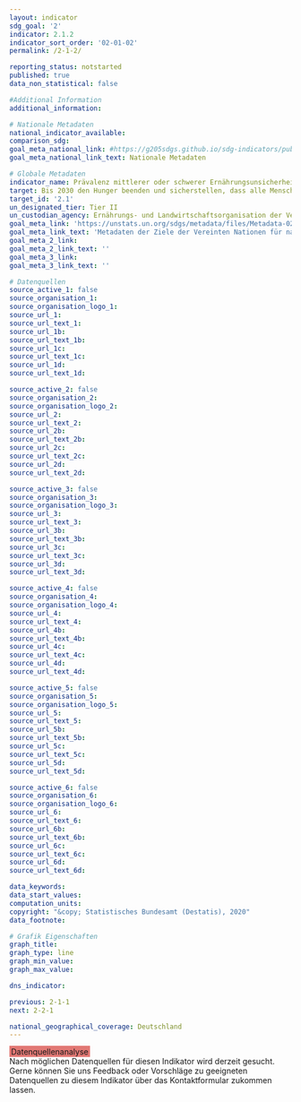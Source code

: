 ```yaml
---
layout: indicator
sdg_goal: '2'
indicator: 2.1.2
indicator_sort_order: '02-01-02'
permalink: /2-1-2/

reporting_status: notstarted
published: true
data_non_statistical: false

#Additional Information
additional_information: 

# Nationale Metadaten
national_indicator_available: 
comparison_sdg: 
goal_meta_national_link: #https://g205sdgs.github.io/sdg-indicators/public/MetaDe/2.1.2.pdf
goal_meta_national_link_text: Nationale Metadaten

# Globale Metadaten
indicator_name: Prävalenz mittlerer oder schwerer Ernährungsunsicherheit in der Bevölkerung, basierend auf der Erfahrungsskala für Ernährungsunsicherheit (FIES)
target: Bis 2030 den Hunger beenden und sicherstellen, dass alle Menschen, insbesondere die Armen und Menschen in prekären Situationen, einschließlich Kleinkindern, ganzjährig Zugang zu sicheren, nährstoffreichen und ausreichenden Nahrungsmitteln haben
target_id: '2.1'
un_designated_tier: Tier II
un_custodian_agency: Ernährungs- und Landwirtschaftsorganisation der Vereinten Nationen (FAO)
goal_meta_link: 'https://unstats.un.org/sdgs/metadata/files/Metadata-02-01-02.pdf'
goal_meta_link_text: 'Metadaten der Ziele der Vereinten Nationen für nachhaltige Entwicklung'
goal_meta_2_link: 
goal_meta_2_link_text: ''
goal_meta_3_link: 
goal_meta_3_link_text: ''

# Datenquellen
source_active_1: false
source_organisation_1: 
source_organisation_logo_1: 
source_url_1: 
source_url_text_1: 
source_url_1b: 
source_url_text_1b: 
source_url_1c: 
source_url_text_1c: 
source_url_1d: 
source_url_text_1d: 

source_active_2: false
source_organisation_2: 
source_organisation_logo_2: 
source_url_2: 
source_url_text_2: 
source_url_2b: 
source_url_text_2b: 
source_url_2c: 
source_url_text_2c: 
source_url_2d: 
source_url_text_2d: 

source_active_3: false
source_organisation_3: 
source_organisation_logo_3: 
source_url_3: 
source_url_text_3: 
source_url_3b: 
source_url_text_3b: 
source_url_3c: 
source_url_text_3c: 
source_url_3d: 
source_url_text_3d: 

source_active_4: false
source_organisation_4: 
source_organisation_logo_4: 
source_url_4: 
source_url_text_4: 
source_url_4b: 
source_url_text_4b: 
source_url_4c: 
source_url_text_4c: 
source_url_4d: 
source_url_text_4d: 

source_active_5: false
source_organisation_5: 
source_organisation_logo_5: 
source_url_5: 
source_url_text_5: 
source_url_5b: 
source_url_text_5b: 
source_url_5c: 
source_url_text_5c: 
source_url_5d: 
source_url_text_5d: 

source_active_6: false
source_organisation_6: 
source_organisation_logo_6: 
source_url_6: 
source_url_text_6: 
source_url_6b: 
source_url_text_6b: 
source_url_6c: 
source_url_text_6c: 
source_url_6d: 
source_url_text_6d: 

data_keywords: 
data_start_values:
computation_units: 
copyright: "&copy; Statistisches Bundesamt (Destatis), 2020"
data_footnote: 

# Grafik Eigenschaften
graph_title: 
graph_type: line
graph_min_value: 
graph_max_value: 

dns_indicator: 

previous: 2-1-1
next: 2-2-1

national_geographical_coverage: Deutschland
---
```


<span style="background-color:#E27874;padding-bottom: 1px;padding-top: 2px;padding-left: 3px;padding-right: 3px;"> Datenquellenanalyse </span><br>
Nach möglichen Datenquellen für diesen Indikator wird derzeit gesucht.
Gerne können Sie uns Feedback oder Vorschläge zu geeigneten Datenquellen zu diesem Indikator über das Kontaktformular zukommen lassen.